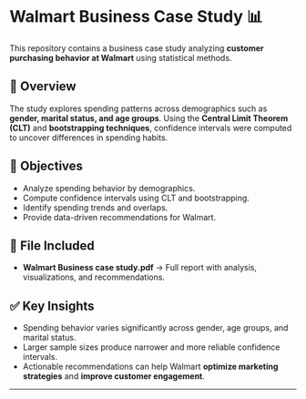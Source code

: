 # Walmart Business Case Study 📊

This repository contains a business case study analyzing **customer purchasing behavior at Walmart** using statistical methods.

## 📌 Overview
The study explores spending patterns across demographics such as **gender, marital status, and age groups**. Using the **Central Limit Theorem (CLT)** and **bootstrapping techniques**, confidence intervals were computed to uncover differences in spending habits.

## 🎯 Objectives
- Analyze spending behavior by demographics.  
- Compute confidence intervals using CLT and bootstrapping.  
- Identify spending trends and overlaps.  
- Provide data-driven recommendations for Walmart.  

## 📑 File Included
- **Walmart Business case study.pdf** → Full report with analysis, visualizations, and recommendations.

## ✅ Key Insights
- Spending behavior varies significantly across gender, age groups, and marital status.  
- Larger sample sizes produce narrower and more reliable confidence intervals.  
- Actionable recommendations can help Walmart **optimize marketing strategies** and **improve customer engagement**.  

---
